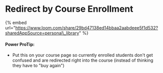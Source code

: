 # Redirect by Course Enrollment

{% embed url="https://www.loom.com/share/29bd47138ed14bbaa2aabdeee5f1d532?sharedAppSource=personal\_library" %}



#### Power ProTip:

* Put this on your course page so currently enrolled students don't get confused and are redirected right into the course \(instead of thinking they have to "buy again"\)

